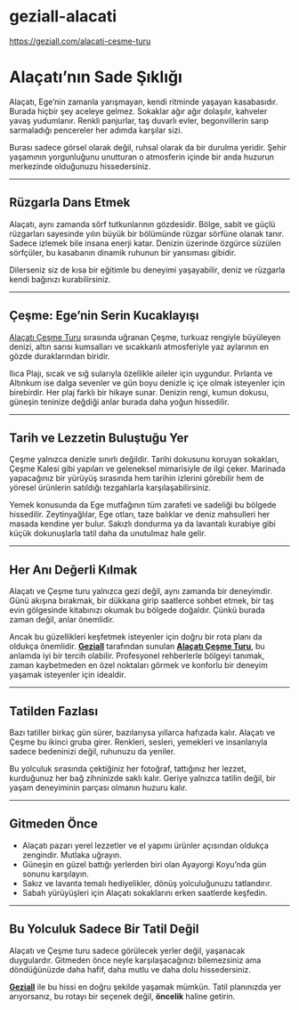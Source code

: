 # geziall-alacati
https://geziall.com/alacati-cesme-turu


# Alaçatı’nın Sade Şıklığı

Alaçatı, Ege’nin zamanla yarışmayan, kendi ritminde yaşayan kasabasıdır. Burada hiçbir şey aceleye gelmez. Sokaklar ağır ağır dolaşılır, kahveler yavaş yudumlanır. Renkli panjurlar, taş duvarlı evler, begonvillerin sarıp sarmaladığı pencereler her adımda karşılar sizi.

Burası sadece görsel olarak değil, ruhsal olarak da bir durulma yeridir. Şehir yaşamının yorgunluğunu unutturan o atmosferin içinde bir anda huzurun merkezinde olduğunuzu hissedersiniz.

---

## Rüzgarla Dans Etmek

Alaçatı, aynı zamanda sörf tutkunlarının gözdesidir. Bölge, sabit ve güçlü rüzgarları sayesinde yılın büyük bir bölümünde rüzgar sörfüne olanak tanır. Sadece izlemek bile insana enerji katar. Denizin üzerinde özgürce süzülen sörfçüler, bu kasabanın dinamik ruhunun bir yansıması gibidir.

Dilerseniz siz de kısa bir eğitimle bu deneyimi yaşayabilir, deniz ve rüzgarla kendi bağınızı kurabilirsiniz.

---

## Çeşme: Ege’nin Serin Kucaklayışı

[Alaçatı Çeşme Turu](https://geziall.com/alacati-cesme-turu) sırasında uğranan Çeşme, turkuaz rengiyle büyüleyen denizi, altın sarısı kumsalları ve sıcakkanlı atmosferiyle yaz aylarının en gözde duraklarından biridir.

Ilıca Plajı, sıcak ve sığ sularıyla özellikle aileler için uygundur. Pırlanta ve Altınkum ise dalga sevenler ve gün boyu denizle iç içe olmak isteyenler için birebirdir. Her plaj farklı bir hikaye sunar. Denizin rengi, kumun dokusu, güneşin teninize değdiği anlar burada daha yoğun hissedilir.

---

## Tarih ve Lezzetin Buluştuğu Yer

Çeşme yalnızca denizle sınırlı değildir. Tarihi dokusunu koruyan sokakları, Çeşme Kalesi gibi yapıları ve geleneksel mimarisiyle de ilgi çeker. Marinada yapacağınız bir yürüyüş sırasında hem tarihin izlerini görebilir hem de yöresel ürünlerin satıldığı tezgahlarla karşılaşabilirsiniz.

Yemek konusunda da Ege mutfağının tüm zarafeti ve sadeliği bu bölgede hissedilir. Zeytinyağlılar, Ege otları, taze balıklar ve deniz mahsulleri her masada kendine yer bulur. Sakızlı dondurma ya da lavantalı kurabiye gibi küçük dokunuşlarla tatil daha da unutulmaz hale gelir.

---

## Her Anı Değerli Kılmak

Alaçatı ve Çeşme turu yalnızca gezi değil, aynı zamanda bir deneyimdir. Günü akışına bırakmak, bir dükkana girip saatlerce sohbet etmek, bir taş evin gölgesinde kitabınızı okumak bu bölgede doğaldır. Çünkü burada zaman değil, anlar önemlidir.

Ancak bu güzellikleri keşfetmek isteyenler için doğru bir rota planı da oldukça önemlidir. [**Geziall**](https://geziall.com/) tarafından sunulan [**Alaçatı Çeşme Turu**](https://geziall.com/alacati-cesme-turu), bu anlamda iyi bir tercih olabilir. Profesyonel rehberlerle bölgeyi tanımak, zaman kaybetmeden en özel noktaları görmek ve konforlu bir deneyim yaşamak isteyenler için idealdir.

---

## Tatilden Fazlası

Bazı tatiller birkaç gün sürer, bazılarıysa yıllarca hafızada kalır. Alaçatı ve Çeşme bu ikinci gruba girer. Renkleri, sesleri, yemekleri ve insanlarıyla sadece bedeninizi değil, ruhunuzu da yeniler.

Bu yolculuk sırasında çektiğiniz her fotoğraf, tattığınız her lezzet, kurduğunuz her bağ zihninizde saklı kalır. Geriye yalnızca tatilin değil, bir yaşam deneyiminin parçası olmanın huzuru kalır.

---

## Gitmeden Önce

- Alaçatı pazarı yerel lezzetler ve el yapımı ürünler açısından oldukça zengindir. Mutlaka uğrayın.
- Güneşin en güzel battığı yerlerden biri olan Ayayorgi Koyu’nda gün sonunu karşılayın.
- Sakız ve lavanta temalı hediyelikler, dönüş yolculuğunuzu tatlandırır.
- Sabah yürüyüşleri için Alaçatı sokaklarını erken saatlerde keşfedin.

---

## Bu Yolculuk Sadece Bir Tatil Değil

Alaçatı ve Çeşme turu sadece görülecek yerler değil, yaşanacak duygulardır. Gitmeden önce neyle karşılaşacağınızı bilemezsiniz ama döndüğünüzde daha hafif, daha mutlu ve daha dolu hissedersiniz.

[**Geziall**](https://geziall.com/) ile bu hissi en doğru şekilde yaşamak mümkün. Tatil planınızda yer arıyorsanız, bu rotayı bir seçenek değil, **öncelik** haline getirin.
